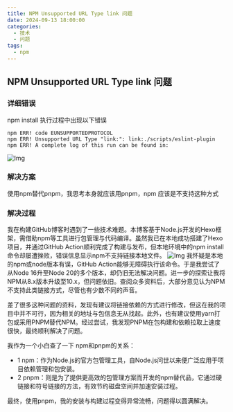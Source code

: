 ```yaml
---
title: NPM Unsupported URL Type link 问题
date: 2024-09-13 18:00:00
categories:
  - 技术
  - 问题
tags:
  - npm
---
```

## NPM Unsupported URL Type link 问题
### 详细错误
npm install 执行过程中出现以下错误
```
npm ERR! code EUNSUPPORTEDPROTOCOL
npm ERR! Unsupported URL Type "link:": link:./scripts/eslint-plugin
npm ERR! A complete log of this run can be found in:
```
![Img](/images/img_20240914154435_1.png)
### 解决方案
使用npm替代pnpm，我思考本身就应该用pnpm，npm 应该是不支持这种方式
### 解决过程
我在构建GitHub博客时遇到了一些技术难题。本博客基于Node.js开发的Hexo框架，需借助npm等工具进行包管理与代码编译。虽然我已在本地成功搭建了Hexo项目，并通过GitHub Action顺利完成了构建与发布，但本地环境中的npm install命令却屡遭挫败，错误信息显示npm不支持链接本地文件。
![Img](/images/img_20240914154702_2.png)
我怀疑是本地的npm或node版本有误，GitHub Action能够无障碍执行该命令。于是我尝试了从Node 16升至Node 20的多个版本，却仍旧无法解决问题。进一步的探索让我将NPM从8.x版本升级至10.x，但问题依旧。查阅众多资料后，大部分意见认为NPM不支持此类链接方式，尽管也有少数不同的声音。

差了很多这种问题的资料，发现有建议将链接依赖的方式进行修改，但这在我的项目中并不可行，因为相关的地址与包信息无从找起。此外，也有建议使用yarn打包或采用PNPM替代NPM。经过尝试，我发现PNPM在包构建和依赖拉取上速度很快，最终顺利解决了问题。

我作为一个小白查了一下 npm和pnpm的关系：
- 1 npm：作为Node.js的官方包管理工具，自Node.js问世以来便广泛应用于项目依赖管理和包安装。
- 2 pnpm：则是为了提供更高效的包管理方案而开发的npm替代品，它通过硬链接和符号链接的方法，有效节约磁盘空间并加速安装过程。

最终，使用pnpm，我的安装与构建过程变得异常流畅，问题得以圆满解决。